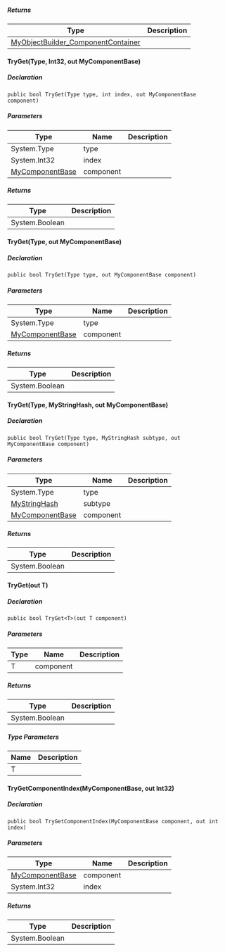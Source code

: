 ##### Returns

| Type | Description |
| --- | --- |
| [MyObjectBuilder\_ComponentContainer](https://keensoftwarehouse.github.io/SpaceEngineersModAPI/api/VRage.Game.ObjectBuilders.ComponentSystem.MyObjectBuilder_ComponentContainer.html) |     |

#### TryGet(Type, Int32, out MyComponentBase)

##### Declaration

```
public bool TryGet(Type type, int index, out MyComponentBase component)
```

##### Parameters

| Type | Name | Description |
| --- | --- | --- |
| System.Type | type |     |
| System.Int32 | index |     |
| [MyComponentBase](https://keensoftwarehouse.github.io/SpaceEngineersModAPI/api/VRage.Game.Components.MyComponentBase.html) | component |     |

##### Returns

| Type | Description |
| --- | --- |
| System.Boolean |     |

#### TryGet(Type, out MyComponentBase)

##### Declaration

```
public bool TryGet(Type type, out MyComponentBase component)
```

##### Parameters

| Type | Name | Description |
| --- | --- | --- |
| System.Type | type |     |
| [MyComponentBase](https://keensoftwarehouse.github.io/SpaceEngineersModAPI/api/VRage.Game.Components.MyComponentBase.html) | component |     |

##### Returns

| Type | Description |
| --- | --- |
| System.Boolean |     |

#### TryGet(Type, MyStringHash, out MyComponentBase)

##### Declaration

```
public bool TryGet(Type type, MyStringHash subtype, out MyComponentBase component)
```

##### Parameters

| Type | Name | Description |
| --- | --- | --- |
| System.Type | type |     |
| [MyStringHash](https://keensoftwarehouse.github.io/SpaceEngineersModAPI/api/VRage.Utils.MyStringHash.html) | subtype |     |
| [MyComponentBase](https://keensoftwarehouse.github.io/SpaceEngineersModAPI/api/VRage.Game.Components.MyComponentBase.html) | component |     |

##### Returns

| Type | Description |
| --- | --- |
| System.Boolean |     |

#### TryGet<T>(out T)

##### Declaration

```
public bool TryGet<T>(out T component)
```

##### Parameters

| Type | Name | Description |
| --- | --- | --- |
| T   | component |     |

##### Returns

| Type | Description |
| --- | --- |
| System.Boolean |     |

##### Type Parameters

| Name | Description |
| --- | --- |
| T   |     |

#### TryGetComponentIndex(MyComponentBase, out Int32)

##### Declaration

```
public bool TryGetComponentIndex(MyComponentBase component, out int index)
```

##### Parameters

| Type | Name | Description |
| --- | --- | --- |
| [MyComponentBase](https://keensoftwarehouse.github.io/SpaceEngineersModAPI/api/VRage.Game.Components.MyComponentBase.html) | component |     |
| System.Int32 | index |     |

##### Returns

| Type | Description |
| --- | --- |
| System.Boolean |     |